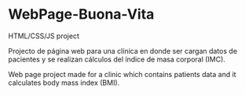 # WebPage-Buona-Vita
HTML/CSS/JS project 

Projecto de página web para una clínica en donde ser cargan datos de pacientes y se realizan cálculos del índice de masa corporal (IMC).

Web page project made for a clinic which contains patients data and it calculates body mass index (BMI).
